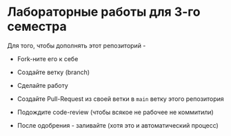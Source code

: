 # Лабораторные работы для 3-го семестра

Для того, чтобы дополнять этот репозиторий - 

- Fork-ните его к себе

- Создайте ветку (branch)

- Сделайте работу

- Создайте Pull-Request из своей ветки в `main` ветку этого репозитория

- Подождите code-review (чтобы всякое не рабочее не коммитили)
 
- После одобрения - заливайте (хотя это и автоматический процесс)
